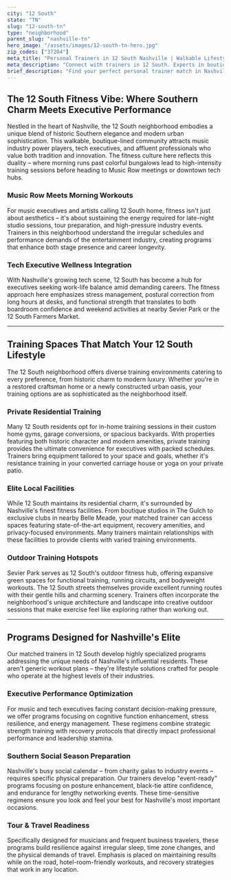 ```yaml
---
city: "12 South"
state: "TN"
slug: "12-south-tn"
type: "neighborhood"
parent_slug: "nashville-tn"
hero_image: "/assets/images/12-south-tn-hero.jpg"
zip_codes: ["37204"]
meta_title: "Personal Trainers in 12 South Nashville | Walkable Lifestyle & Boutique Fitness"
meta_description: "Connect with trainers in 12 South. Experts in boutique studio fitness, walkable lifestyle routines, and young professional demographics."
brief_description: "Find your perfect personal trainer match in Nashville's vibrant 12 South neighborhood. Our exclusive service connects busy music executives, tech professionals, and high-income residents with certified trainers who understand your demanding schedule and Southern lifestyle. Whether you prefer private sessions in your home gym, workouts at elite local facilities, or outdoor training in Sevier Park, we match you with professionals specializing in executive fitness, stress management, and results-driven programming. Stop wasting time searching and start achieving your fitness goals with trainers who speak your language and know your neighborhood."
---
```

## The 12 South Fitness Vibe: Where Southern Charm Meets Executive Performance

Nestled in the heart of Nashville, the 12 South neighborhood embodies a unique blend of historic Southern elegance and modern urban sophistication. This walkable, boutique-lined community attracts music industry power players, tech executives, and affluent professionals who value both tradition and innovation. The fitness culture here reflects this duality – where morning runs past colorful bungalows lead to high-intensity training sessions before heading to Music Row meetings or downtown tech hubs.

### Music Row Meets Morning Workouts

For music executives and artists calling 12 South home, fitness isn't just about aesthetics – it's about sustaining the energy required for late-night studio sessions, tour preparation, and high-pressure industry events. Trainers in this neighborhood understand the irregular schedules and performance demands of the entertainment industry, creating programs that enhance both stage presence and career longevity.

### Tech Executive Wellness Integration

With Nashville's growing tech scene, 12 South has become a hub for executives seeking work-life balance amid demanding careers. The fitness approach here emphasizes stress management, postural correction from long hours at desks, and functional strength that translates to both boardroom confidence and weekend activities at nearby Sevier Park or the 12 South Farmers Market.

---

## Training Spaces That Match Your 12 South Lifestyle

The 12 South neighborhood offers diverse training environments catering to every preference, from historic charm to modern luxury. Whether you're in a restored craftsman home or a newly constructed urban oasis, your training options are as sophisticated as the neighborhood itself.

### Private Residential Training

Many 12 South residents opt for in-home training sessions in their custom home gyms, garage conversions, or spacious backyards. With properties featuring both historic character and modern amenities, private training provides the ultimate convenience for executives with packed schedules. Trainers bring equipment tailored to your space and goals, whether it's resistance training in your converted carriage house or yoga on your private patio.

### Elite Local Facilities

While 12 South maintains its residential charm, it's surrounded by Nashville's finest fitness facilities. From boutique studios in The Gulch to exclusive clubs in nearby Belle Meade, your matched trainer can access spaces featuring state-of-the-art equipment, recovery amenities, and privacy-focused environments. Many trainers maintain relationships with these facilities to provide clients with varied training environments.

### Outdoor Training Hotspots

Sevier Park serves as 12 South's outdoor fitness hub, offering expansive green spaces for functional training, running circuits, and bodyweight workouts. The 12 South streets themselves provide excellent running routes with their gentle hills and charming scenery. Trainers often incorporate the neighborhood's unique architecture and landscape into creative outdoor sessions that make exercise feel like exploring rather than working out.

---

## Programs Designed for Nashville's Elite

Our matched trainers in 12 South develop highly specialized programs addressing the unique needs of Nashville's influential residents. These aren't generic workout plans – they're lifestyle solutions crafted for people who operate at the highest levels of their industries.

### Executive Performance Optimization

For music and tech executives facing constant decision-making pressure, we offer programs focusing on cognitive function enhancement, stress resilience, and energy management. These regimens combine strategic strength training with recovery protocols that directly impact professional performance and leadership stamina.

### Southern Social Season Preparation

Nashville's busy social calendar – from charity galas to industry events – requires specific physical preparation. Our trainers develop "event-ready" programs focusing on posture enhancement, black-tie attire confidence, and endurance for lengthy networking events. These time-sensitive regimens ensure you look and feel your best for Nashville's most important occasions.

### Tour & Travel Readiness

Specifically designed for musicians and frequent business travelers, these programs build resilience against irregular sleep, time zone changes, and the physical demands of travel. Emphasis is placed on maintaining results while on the road, hotel-room-friendly workouts, and recovery strategies that work in any location.